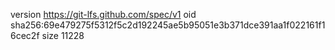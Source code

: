 version https://git-lfs.github.com/spec/v1
oid sha256:69e479275f5312f5c2d192245ae5b95051e3b371dce391aa1f022161f16cec2f
size 11228

